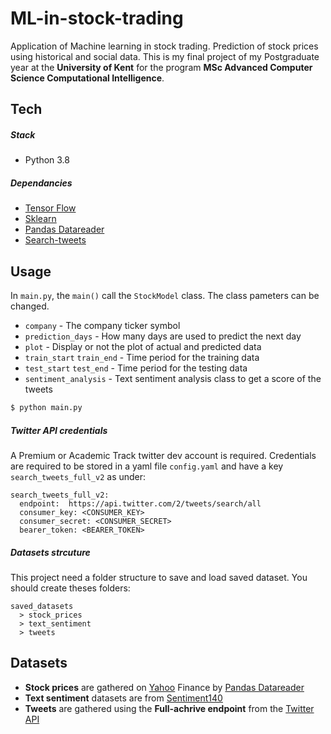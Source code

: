 # ML-in-stock-trading
Application of Machine learning in stock trading. Prediction of stock prices using historical and social data. 
This is my final project of my Postgraduate year at the **University of Kent** for the program **MSc Advanced Computer Science Computational Intelligence**.

## Tech

##### Stack
- Python 3.8

##### Dependancies
- [Tensor Flow](https://www.tensorflow.org/)
- [Sklearn](https://scikit-learn.org)
- [Pandas Datareader](https://pandas-datareader.readthedocs.io/en/latest/)
- [Search-tweets](https://github.com/twitterdev/search-tweets-python/tree/v2)

## Usage

In `main.py`, the `main()` call the `StockModel` class.
The class pameters can be changed.
- `company` - The company ticker symbol
- `prediction_days` - How many days are used to predict the next day
- `plot` - Display or not the plot of actual and predicted data
- `train_start` `train_end` - Time period for the training data
- `test_start` `test_end` - Time period for the testing data
- `sentiment_analysis` - Text sentiment analysis class to get a score of the tweets

```sh
$ python main.py
```

##### Twitter API credentials
A Premium or Academic Track twitter dev account is required.
Credentials are required to be stored in a yaml file `config.yaml` and have a key `search_tweets_full_v2` as under:
```
search_tweets_full_v2:
  endpoint:  https://api.twitter.com/2/tweets/search/all
  consumer_key: <CONSUMER_KEY>
  consumer_secret: <CONSUMER_SECRET>
  bearer_token: <BEARER_TOKEN>
```

##### Datasets strcuture
This project need a folder structure to save and load saved dataset. You should create theses folders:
```
saved_datasets
  > stock_prices
  > text_sentiment
  > tweets
```

## Datasets
- **Stock prices** are gathered on [Yahoo](https://finance.yahoo.com/) Finance by [Pandas Datareader](https://pandas-datareader.readthedocs.io/en/latest/)
- **Text sentiment** datasets are from [Sentiment140](http://help.sentiment140.com/for-students)
- **Tweets** are gathered using the **Full-achrive endpoint** from the [Twitter API](https://developer.twitter.com/en/docs)

